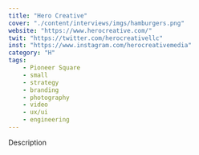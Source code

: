 ```yaml
---
title: "Hero Creative"
cover: "./content/interviews/imgs/hamburgers.png"
website: "https://www.herocreative.com/"
twit: "https://twitter.com/herocreativellc"
inst: "https://www.instagram.com/herocreativemedia"
category: "H"
tags:
    - Pioneer Square
    - small
    - strategy
    - branding
    - photography
    - video
    - ux/ui
    - engineering
---
```


Description
